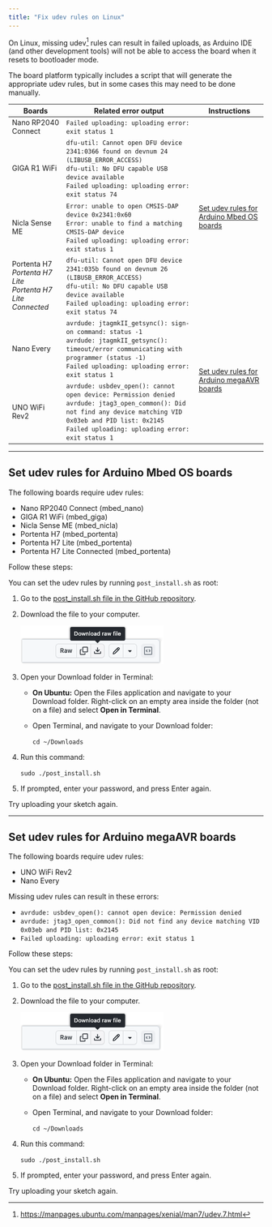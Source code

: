 ```yaml
---
title: "Fix udev rules on Linux"
---
```


On Linux, missing udev[^1] rules can result in failed uploads, as Arduino IDE (and other development tools) will not be able to access the board when it resets to bootloader mode.

The board platform typically includes a script that will generate the appropriate udev rules, but in some cases this may need to be done manually.

[^1]: <https://manpages.ubuntu.com/manpages/xenial/man7/udev.7.html>

<table>
<thead>
  <tr>
    <th>Boards</th>
    <th>Related error output</th>
    <th>Instructions</th>
  </tr>
</thead>
<tbody>
  <tr>
    <td>Nano RP2040 Connect</td>
    <td><code>Failed uploading: uploading error: exit status 1</code></td>
    <td rowspan="4"><a href="#mbed-os">Set udev rules for Arduino Mbed OS boards</a></td>
  </tr>
  <tr>
    <td>GIGA R1 WiFi</td>
    <td>
      <code>dfu-util: Cannot open DFU device 2341:0366 found on devnum 24 (LIBUSB_ERROR_ACCESS)</code><br>
      <code>dfu-util: No DFU capable USB device available</code><br>
      <code>Failed uploading: uploading error: exit status 74</code>
    </td>
  </tr>
  <tr>
    <td>Nicla Sense ME</td>
    <td>
      <code>Error: unable to open CMSIS-DAP device 0x2341:0x60</code><br>
      <code>Error: unable to find a matching CMSIS-DAP device</code><br>
      <code>Failed uploading: uploading error: exit status 1</code>
    </td>
  </tr>
  <tr>
    <td>
      Portenta H7<br>
      <i>Portenta H7 Lite</i><br>
      <i>Portenta H7 Lite Connected</i>
    </td>
    <td>
      <code>dfu-util: Cannot open DFU device 2341:035b found on devnum 26 (LIBUSB_ERROR_ACCESS)</code><br>
      <code>dfu-util: No DFU capable USB device available</code><br>
      <code>Failed uploading: uploading error: exit status 74</code>
    </td>
  </tr>
  <tr>
    <td>Nano Every</td>
    <td>
      <code>avrdude: jtagmkII_getsync(): sign-on command: status -1</code><br>
      <code>avrdude: jtagmkII_getsync(): timeout/error communicating with programmer (status -1)</code><br>
      <code>Failed uploading: uploading error: exit status 1</code>
    </td>
    <td rowspan="2"><a href="#megaAVR">Set udev rules for Arduino megaAVR boards</a></td>
  </tr>
  <tr>
    <td>UNO WiFi Rev2</td>
    <td>
      <code>avrdude: usbdev_open(): cannot open device: Permission denied</code><br>
      <code>avrdude: jtag3_open_common(): Did not find any device matching VID 0x03eb and PID list: 0x2145</code><br>
      <code>Failed uploading: uploading error: exit status 1</code>
    </td>
  </tr>
</tbody>
</table>

---

<a id="mbed-os"></a>

## Set udev rules for Arduino Mbed OS boards

The following boards require udev rules:

* Nano RP2040 Connect (mbed_nano)
* GIGA R1 WiFi (mbed_giga)
* Nicla Sense ME (mbed_nicla)
* Portenta H7 (mbed_portenta)
* Portenta H7 Lite (mbed_portenta)
* Portenta H7 Lite Connected (mbed_portenta)

Follow these steps:

You can set the udev rules by running `post_install.sh` as root:

1. Go to the [post_install.sh file in the GitHub repository](https://github.com/arduino/ArduinoCore-mbed/blob/main/post_install.sh).
1. Download the file to your computer.

   ![The "Download raw file" button on github.com](img/github-udev-download.png)

1. Open your Download folder in Terminal:
   * **On Ubuntu:** Open the Files application and navigate to your Download folder. Right-click on an empty area inside the folder (not on a file) and select **Open in Terminal**.
   * Open Terminal, and navigate to your Download folder:

     `cd ~/Downloads`

1. Run this command:

   `sudo ./post_install.sh`

1. If prompted, enter your password, and press Enter again.

Try uploading your sketch again.

---

<a id="megaAVR"></a>

## Set udev rules for Arduino megaAVR boards

The following boards require udev rules:

* UNO WiFi Rev2
* Nano Every

Missing udev rules can result in these errors:

* `avrdude: usbdev_open(): cannot open device: Permission denied`
* `avrdude: jtag3_open_common(): Did not find any device matching VID 0x03eb and PID list: 0x2145`
* `Failed uploading: uploading error: exit status 1`

Follow these steps:

You can set the udev rules by running `post_install.sh` as root:

1. Go to the [post_install.sh file in the GitHub repository](https://github.com/arduino/ArduinoCore-mbed/blob/main/post_install.sh).
1. Download the file to your computer.

   ![The "Download raw file" button on github.com](img/github-udev-download.png)

1. Open your Download folder in Terminal:
   * **On Ubuntu:** Open the Files application and navigate to your Download folder. Right-click on an empty area inside the folder (not on a file) and select **Open in Terminal**.
   * Open Terminal, and navigate to your Download folder:

     `cd ~/Downloads`

1. Run this command:

   `sudo ./post_install.sh`

1. If prompted, enter your password, and press Enter again.

Try uploading your sketch again.
